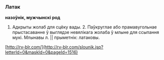### Латак
**назоўнік, мужчынскі род**

1. Адкрыты жолаб для сцёку вады. 2. Паўкруглае або прамавугольнае прыстасаванне ў выглядзе невялікага жолаба ў млыне для ссыпання мукі. Млынавы л. || прыметнік: латаковы.

<a rel="author">[http://rv-blr.com/](http://rv-blr.com/slounik.jsp?letterId=0&maskId=0&pageId=1516)</a>

